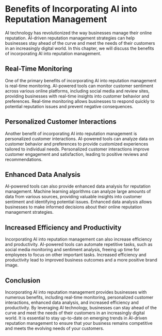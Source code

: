 Benefits of Incorporating AI into Reputation Management
===================================================================================================================

AI technology has revolutionized the way businesses manage their online reputation. AI-driven reputation management strategies can help businesses stay ahead of the curve and meet the needs of their customers in an increasingly digital world. In this chapter, we will discuss the benefits of incorporating AI into reputation management.

Real-Time Monitoring
--------------------

One of the primary benefits of incorporating AI into reputation management is real-time monitoring. AI-powered tools can monitor customer sentiment across various online platforms, including social media and review sites, providing businesses with real-time insights into customer behavior and preferences. Real-time monitoring allows businesses to respond quickly to potential reputation issues and prevent negative consequences.

Personalized Customer Interactions
----------------------------------

Another benefit of incorporating AI into reputation management is personalized customer interactions. AI-powered tools can analyze data on customer behavior and preferences to provide customized experiences tailored to individual needs. Personalized customer interactions improve customer engagement and satisfaction, leading to positive reviews and recommendations.

Enhanced Data Analysis
----------------------

AI-powered tools can also provide enhanced data analysis for reputation management. Machine learning algorithms can analyze large amounts of data from various sources, providing valuable insights into customer sentiment and identifying potential issues. Enhanced data analysis allows businesses to make informed decisions about their online reputation management strategies.

Increased Efficiency and Productivity
-------------------------------------

Incorporating AI into reputation management can also increase efficiency and productivity. AI-powered tools can automate repetitive tasks, such as social media monitoring and sentiment analysis, freeing up time for employees to focus on other important tasks. Increased efficiency and productivity lead to improved business outcomes and a more positive brand image.

Conclusion
----------

Incorporating AI into reputation management provides businesses with numerous benefits, including real-time monitoring, personalized customer interactions, enhanced data analysis, and increased efficiency and productivity. By leveraging AI technology, businesses can stay ahead of the curve and meet the needs of their customers in an increasingly digital world. It is essential to stay up-to-date on emerging trends in AI-driven reputation management to ensure that your business remains competitive and meets the evolving needs of your customers.
